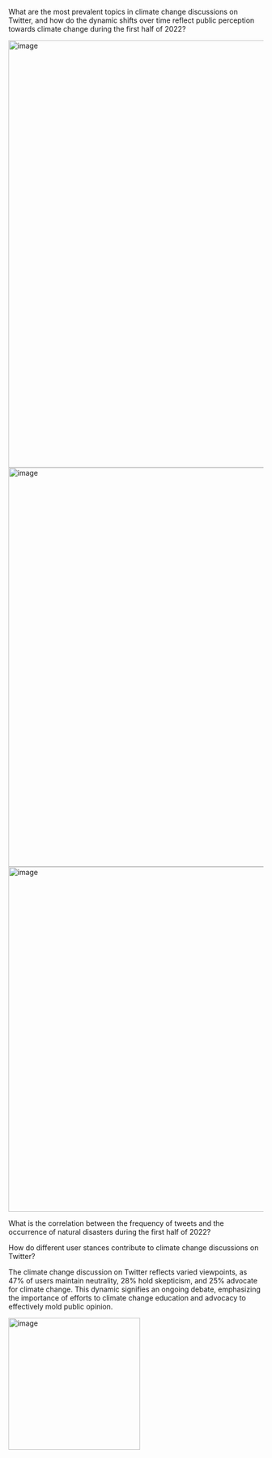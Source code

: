 What are the most prevalent topics in climate change discussions on Twitter, and how do the dynamic shifts over time reflect public perception towards climate change during the first half of 2022?

<img width="842" alt="image" src="https://github.com/Rising-Stars-by-Sunshine/STATS201-Final-project-Jenny/assets/125801773/95d635e4-e356-4171-b2f9-456f9f99efba">

<img width="787" alt="image" src="https://github.com/Rising-Stars-by-Sunshine/STATS201-Final-project-Jenny/assets/125801773/bc31e4ee-6e6f-40b0-9d56-4291ccc561cb">

<img width="680" alt="image" src="https://github.com/Rising-Stars-by-Sunshine/STATS201-Final-project-Jenny/assets/125801773/81df5563-eb24-4181-a718-07852969551f">

What is the correlation between the frequency of tweets and the occurrence of natural disasters during the first half of 2022?

How do different user stances contribute to climate change discussions on Twitter?

The climate change discussion on Twitter reflects varied viewpoints, as 47% of users maintain neutrality, 28% hold skepticism, and 25% advocate for climate change. This dynamic signifies an ongoing debate, emphasizing the importance of efforts to climate change education and advocacy to effectively mold public opinion.

<img width="260" alt="image" src="https://github.com/Rising-Stars-by-Sunshine/STATS201-Final-project-Jenny/assets/125801773/cac43331-94e2-434f-96e4-ce027a3cf4f0">

